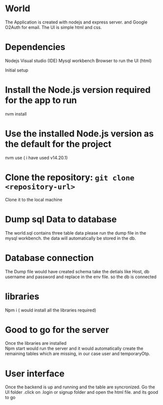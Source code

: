 # World

The Application is created with nodejs and express server. and Google O2Auth for email. The UI is simple html and css.

# Dependencies
Nodejs
Visual studio (IDE)
Mysql workbench 
Browser to run the UI (html)

Initial setup

# Install the Node.js version required for the app to run
nvm install

# Use the installed Node.js version as the default for the project
nvm use ( i have used v14.20.1)

# Clone the repository: `git clone <repository-url>`
Clone it to the local machine

# Dump sql Data to database
The world.sql contains three table data please run the dump file in the mysql workbench. the data will automatically be stored in the db.


# Database connection
The Dump file would have created schema take the detials like Host, db username and password and replace in the env file. so the db is connected

# libraries
Npm i ( would install all the libraries required)

# Good to go for the server
Once the libraries are installed  
Npm start would run the server and it would automatically create the remaining tables which are missing, in our case user and temporaryOtp.

# User interface
Once the backend is up and running and the table are syncronized. Go the UI folder .click on .login or signup folder and open the html file. and its good to go
